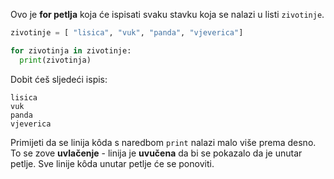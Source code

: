 Ovo je **for petlja** koja će ispisati svaku stavku koja se nalazi u listi `zivotinje`.

```python
zivotinje = [ "lisica", "vuk", "panda", "vjeverica"]

for zivotinja in zivotinje:
  print(zivotinja)
```

Dobit ćeš sljedeći ispis:

    lisica
    vuk
    panda
    vjeverica
    

Primijeti da se linija kôda s naredbom `print` nalazi malo više prema desno. To se zove **uvlačenje** - linija je **uvučena** da bi se pokazalo da je unutar petlje. Sve linije kôda unutar petlje će se ponoviti.